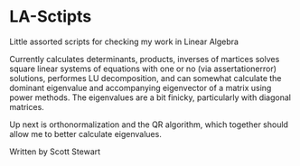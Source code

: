 # LA-Sctipts
Little assorted scripts for checking my work in Linear Algebra

Currently calculates determinants, products, inverses of martices solves square linear systems of equations with one or no (via assertationerror) solutions, performes LU decomposition, and can somewhat calculate the dominant eigenvalue and accompanying eigenvector of a matrix using power methods. The eigenvalues are a bit finicky, particularly with diagonal matrices.

Up next is orthonormalization and the QR algorithm, which together should allow me to better calculate eigenvalues.

Written by Scott Stewart
